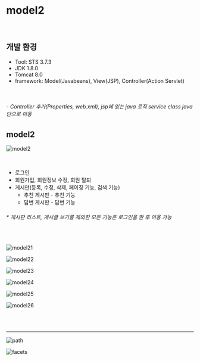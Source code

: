 # model2

<br>

## 개발 환경
* Tool: STS 3.7.3
* JDK 1.8.0 
* Tomcat 8.0
* framework: Model(Javabeans), View(JSP), Controller(Action Servlet)

<br>

###### - Controller 추가(Properties, web.xml), jsp에 있는 java 로직 service class java단으로 이동 
## model2
![model2](https://user-images.githubusercontent.com/58936727/71583178-af7ffc80-2b50-11ea-85b4-02314d61a7fc.png)

<br>

+ 로그인
+ 회원가입, 회원정보 수정, 회원 탈퇴
+ 게시판(등록, 수정, 삭제, 페이징 기능, 검색 기능)
  + 추천 게시판 - 추천 기능
  + 답변 게시판 - 답변 기능
###### * 게시판 리스트, 게시글 보기를 제외한 모든 기능은 로그인을 한 후 이용 가능

<br>

![model21](https://user-images.githubusercontent.com/58936727/71584596-98dca400-2b56-11ea-9c29-e4faa215c345.jpg)

![model22](https://user-images.githubusercontent.com/58936727/71584271-43ec5e00-2b55-11ea-8e2d-464550e8cc62.jpg)

![model23](https://user-images.githubusercontent.com/58936727/71584573-777bb800-2b56-11ea-924b-b38ccc675d07.jpg)

![model24](https://user-images.githubusercontent.com/58936727/71584638-dfca9980-2b56-11ea-8919-ee4a7f50e14c.jpg)

![model25](https://user-images.githubusercontent.com/58936727/71584670-130d2880-2b57-11ea-9e48-3f95e19b8236.jpg)

![model26](https://user-images.githubusercontent.com/58936727/71584734-65e6e000-2b57-11ea-9101-b1c01d58df42.jpg)

<br>
<br>

***

![path](https://user-images.githubusercontent.com/58936727/71583298-2917ea80-2b51-11ea-898a-d3a1f1f3762d.png)

![facets](https://user-images.githubusercontent.com/58936727/71583400-9cb9f780-2b51-11ea-828e-4840bd3ae2c3.png)
